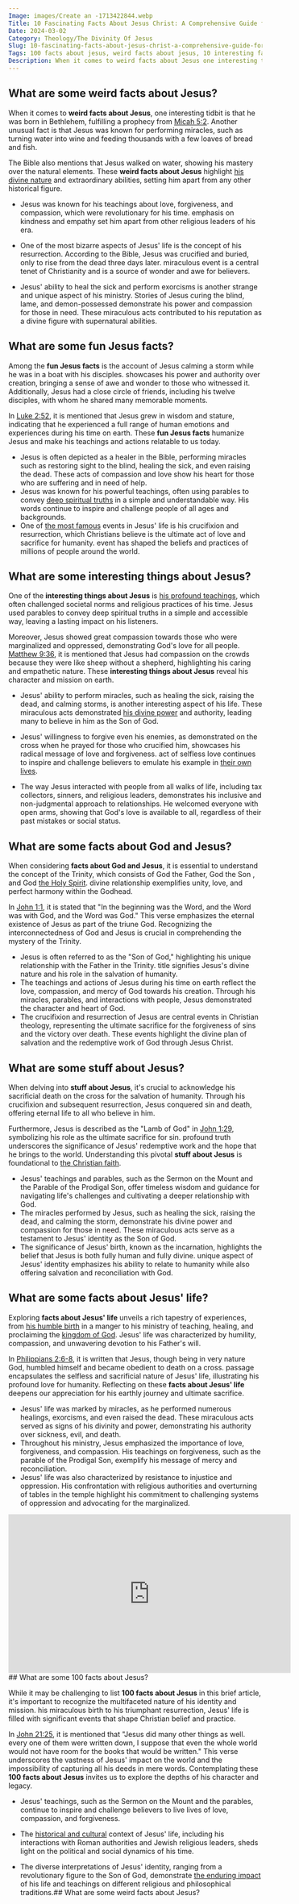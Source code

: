 ```yaml
---
Image: images/Create an -1713422844.webp
Title: 10 Fascinating Facts About Jesus Christ: A Comprehensive Guide for Christian Readers
Date: 2024-03-02
Category: Theology/The Divinity Of Jesus
Slug: 10-fascinating-facts-about-jesus-christ-a-comprehensive-guide-for-christian-readers
Tags: 100 facts about jesus, weird facts about jesus, 10 interesting facts about jesus, interesting things about jesus, 3 facts about jesus, fun jesus, interesting jesus facts, facts about god and jesus, 10 facts about jesus, stuff about jesus, some facts about jesus, theology, the divinity of jesus
Description: When it comes to weird facts about Jesus one interesting tidbit is that he was born in Bethlehem fulfilling a prophecy from Micah 52 Another unusual fact is that Jesus was known for performing miracles such as turning water into wine and feeding thousands with a few loaves of bread
---
```


## What are some weird facts about Jesus?

When it comes to **weird facts about Jesus**, one interesting tidbit is that he was born in Bethlehem, fulfilling a prophecy from [Micah 5:2](https://www.bibleref.com/Micah/5/Micah-5-2.html). Another unusual fact is that Jesus was known for performing miracles, such as turning water into wine and feeding thousands with a few loaves of bread and fish.

The Bible also mentions that Jesus walked on water, showing his mastery over the natural elements. These **weird facts about Jesus** highlight [his divine nature](/uncovering-the-divine-journey-of-jesus-exploring-the-life-of-christ) and extraordinary abilities, setting him apart from any other historical figure.

- Jesus was known for his teachings about love, forgiveness, and compassion, which were revolutionary for his time.  emphasis on kindness and empathy set him apart from other religious leaders of his era.

- One of the most bizarre aspects of Jesus' life is the concept of his resurrection. According to the Bible, Jesus was crucified and buried, only to rise from the dead three days later.  miraculous event is a central tenet of Christianity and is a source of wonder and awe for believers.

- Jesus' ability to heal the sick and perform exorcisms is another strange and unique aspect of his ministry. Stories of Jesus curing the blind, lame, and demon-possessed demonstrate his power and compassion for those in need. These miraculous acts contributed to his reputation as a divine figure with supernatural abilities.

## What are some fun Jesus facts?

Among the **fun Jesus facts** is the account of Jesus calming a storm while he was in a boat with his disciples.  showcases his power and authority over creation, bringing a sense of awe and wonder to those who witnessed it. Additionally, Jesus had a close circle of friends, including his twelve disciples, with whom he shared many memorable moments.

In [Luke 2:52](https://www.bibleref.com/Luke/2/Luke-2-52.html), it is mentioned that Jesus grew in wisdom and stature, indicating that he experienced a full range of human emotions and experiences during his time on earth. These **fun Jesus facts** humanize Jesus and make his teachings and actions relatable to us today.

- Jesus is often depicted as a healer in the Bible, performing miracles such as restoring sight to the blind, healing the sick, and even raising the dead. These acts of compassion and love show his heart for those who are suffering and in need of help.
- Jesus was known for his powerful teachings, often using parables to convey [deep spiritual truths](/christian-aesthetics-philosophy) in a simple and understandable way. His words continue to inspire and challenge people of all ages and backgrounds.
- One of [the most famous](/discovering-the-map-of-galilee-in-the-time-of-jesus-a-comprehensive-guide-for-christian-readers) events in Jesus' life is his crucifixion and resurrection, which Christians believe is the ultimate act of love and sacrifice for humanity.  event has shaped the beliefs and practices of millions of people around the world.

## What are some interesting things about Jesus?

One of the **interesting things about Jesus** is [his profound teachings](/unveiling-the-divine-comprehensive-exploration-jesus-christ-divinity), which often challenged societal norms and religious practices of his time. Jesus used parables to convey deep spiritual truths in a simple and accessible way, leaving a lasting impact on his listeners.

Moreover, Jesus showed great compassion towards those who were marginalized and oppressed, demonstrating God's love for all people.  [Matthew 9:36](https://www.bibleref.com/Matthew/9/Matthew-9-36.html), it is mentioned that Jesus had compassion on the crowds because they were like sheep without a shepherd, highlighting his caring and empathetic nature. These **interesting things about Jesus** reveal his character and mission on earth.

- Jesus' ability to perform miracles, such as healing the sick, raising the dead, and calming storms, is another interesting aspect of his life. These miraculous acts demonstrated [his divine power](/jesus-the-physician-healing-compassion-and-miracles-in-christian-faith) and authority, leading many to believe in him as the Son of God.

- Jesus' willingness to forgive even his enemies, as demonstrated on the cross when he prayed for those who crucified him, showcases his radical message of love and forgiveness.  act of selfless love continues to inspire and challenge believers to emulate his example in [their own lives](/uncovering-the-divine-journey-of-jesus-exploring-the-life-of-christ).

- The way Jesus interacted with people from all walks of life, including tax collectors, sinners, and religious leaders, demonstrates his inclusive and non-judgmental approach to relationships. He welcomed everyone with open arms, showing that God's love is available to all, regardless of their past mistakes or social status.

## What are some facts about God and Jesus?

When considering **facts about God and Jesus**, it is essential to understand the concept of the Trinity, which consists of God the Father, God the Son , and God [the Holy Spirit](/discover-the-12-appearances-of-jesus-after-his-resurrection-a-comprehensive-guide-for-christian-readers).  divine relationship exemplifies unity, love, and perfect harmony within the Godhead.

In [John 1:1](https://www.bibleref.com/John/1/John-1-1.html), it is stated that "In the beginning was the Word, and the Word was with God, and the Word was God." This verse emphasizes the eternal existence of Jesus as part of the triune God. Recognizing the interconnectedness of God and Jesus is crucial in comprehending the mystery of the Trinity.

- Jesus is often referred to as the "Son of God," highlighting his unique relationship with the Father in the Trinity.  title signifies Jesus's divine nature and his role in the salvation of humanity.
- The teachings and actions of Jesus during his time on earth reflect the love, compassion, and mercy of God towards his creation. Through his miracles, parables, and interactions with people, Jesus demonstrated the character and heart of God.
- The crucifixion and resurrection of Jesus are central events in Christian theology, representing the ultimate sacrifice for the forgiveness of sins and the victory over death. These events highlight the divine plan of salvation and the redemptive work of God through Jesus Christ.

## What are some stuff about Jesus?

When delving into **stuff about Jesus**, it's crucial to acknowledge his sacrificial death on the cross for the salvation of humanity. Through his crucifixion and subsequent resurrection, Jesus conquered sin and death, offering eternal life to all who believe in him.

Furthermore, Jesus is described as the "Lamb of God" in [John 1:29](https://www.bibleref.com/John/1/John-1-29.html), symbolizing his role as the ultimate sacrifice for sin.  profound truth underscores the significance of Jesus' redemptive work and the hope that he brings to the world. Understanding this pivotal **stuff about Jesus** is foundational to [the Christian faith](/ultimate-guide-best-order-to-read-the-bible-for-beginners).

- Jesus' teachings and parables, such as the Sermon on the Mount and the Parable of the Prodigal Son, offer timeless wisdom and guidance for navigating life's challenges and cultivating a deeper relationship with God.
- The miracles performed by Jesus, such as healing the sick, raising the dead, and calming the storm, demonstrate his divine power and compassion for those in need. These miraculous acts serve as a testament to Jesus' identity as the Son of God.
- The significance of Jesus' birth, known as the incarnation, highlights the belief that Jesus is both fully human and fully divine.  unique aspect of Jesus' identity emphasizes his ability to relate to humanity while also offering salvation and reconciliation with God.

## What are some facts about Jesus' life?

Exploring **facts about Jesus' life** unveils a rich tapestry of experiences, from [his humble birth](/unveiling-the-divine-comprehensive-exploration-jesus-christ-divinity) in a manger to his ministry of teaching, healing, and proclaiming the [kingdom of God](/discovering-the-map-of-galilee-in-the-time-of-jesus-a-comprehensive-guide-for-christian-readers). Jesus' life was characterized by humility, compassion, and unwavering devotion to his Father's will.

In [Philippians 2:6-8](https://www.bibleref.com/Philippians/2/Philippians-2-6.html), it is written that Jesus, though being in very nature God, humbled himself and became obedient to death on a cross.  passage encapsulates the selfless and sacrificial nature of Jesus' life, illustrating his profound love for humanity. Reflecting on these **facts about Jesus' life** deepens our appreciation for his earthly journey and ultimate sacrifice.

- Jesus' life was marked by miracles, as he performed numerous healings, exorcisms, and even raised the dead. These miraculous acts served as signs of his divinity and power, demonstrating his authority over sickness, evil, and death.
- Throughout his ministry, Jesus emphasized the importance of love, forgiveness, and compassion. His teachings on forgiveness, such as the parable of the Prodigal Son, exemplify his message of mercy and reconciliation.
- Jesus' life was also characterized by resistance to injustice and oppression. His confrontation with religious authorities and overturning of tables in the temple highlight his commitment to challenging systems of oppression and advocating for the marginalized.


<iframe width="560" height="315" src="https://www.youtube.com/embed/g7lDEqey1YY" frameborder="0" allow="autoplay; encrypted-media" allowfullscreen></iframe>
## What are some 100 facts about Jesus?

While it may be challenging to list **100 facts about Jesus** in this brief article, it's important to recognize the multifaceted nature of his identity and mission.  his miraculous birth to his triumphant resurrection, Jesus' life is filled with significant events that shape Christian belief and practice.

In [John 21:25](https://www.bibleref.com/John/21/John-21-25.html), it is mentioned that "Jesus did many other things as well.  every one of them were written down, I suppose that even the whole world would not have room for the books that would be written." This verse underscores the vastness of Jesus' impact on the world and the impossibility of capturing all his deeds in mere words. Contemplating these **100 facts about Jesus** invites us to explore the depths of his character and legacy.

- Jesus' teachings, such as the Sermon on the Mount and the parables, continue to inspire and challenge believers to live lives of love, compassion, and forgiveness.

- The [historical and cultural](/ultimate-bible-study-guides-by-book-enhance-your-understanding-and-faith) context of Jesus' life, including his interactions with Roman authorities and Jewish religious leaders, sheds light on the political and social dynamics of his time.

- The diverse interpretations of Jesus' identity, ranging from a revolutionary figure to the Son of God, demonstrate [the enduring impact](/ultimate-guide-to-understanding-christianity-is-it-the-true-religion) of his life and teachings on different religious and philosophical traditions.## What are some weird facts about Jesus?